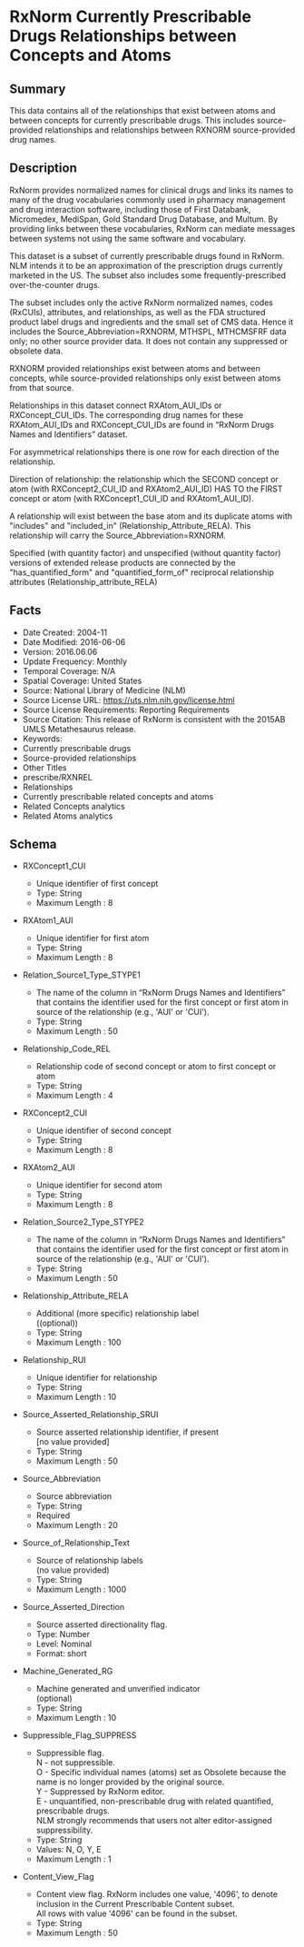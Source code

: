 # RxNorm Currently Prescribable Drugs Relationships between Concepts and Atoms
 
## Summary
This data contains all of the relationships that exist between atoms and between concepts for currently prescribable drugs. This includes source-provided relationships and relationships between RXNORM source-provided drug names.
 
## Description
RxNorm provides normalized names for clinical drugs and links its names to many of the drug vocabularies commonly used in pharmacy management and drug interaction software, including those of First Databank, Micromedex, MediSpan, Gold Standard Drug Database, and Multum. By providing links between these vocabularies, RxNorm can mediate messages between systems not using the same software and vocabulary.

This dataset is a subset of currently prescribable drugs found in RxNorm. NLM intends it to be an approximation of the prescription drugs currently marketed in the US. The subset also includes some frequently-prescribed over-the-counter drugs.  

The subset includes only the active RxNorm normalized names, codes (RxCUIs), attributes, and relationships, as well as the FDA structured product label drugs and ingredients and the small set of CMS data. Hence it includes the Source_Abbreviation=RXNORM, MTHSPL, MTHCMSFRF data only; no other source provider data.  It does not contain any suppressed or obsolete data.  
 
RXNORM provided relationships exist between atoms and between concepts, while source-provided relationships only exist between atoms from that source.  
 
Relationships in this dataset connect RXAtom_AUI_IDs or RXConcept_CUI_IDs. The corresponding drug names for these RXAtom_AUI_IDs and RXConcept_CUI_IDs are found in “RxNorm Drugs Names and Identifiers” dataset.  
 
For asymmetrical relationships there is one row for each direction of the relationship. 
 
Direction of relationship: the relationship which the SECOND concept or atom (with RXConcept2_CUI_ID and RXAtom2_AUI_ID) HAS TO the FIRST concept or atom (with RXConcept1_CUI_ID and RXAtom1_AUI_ID).  
 
A relationship will exist between the base atom and its duplicate atoms with "includes" and "included_in" (Relationship_Attribute_RELA). This relationship will carry the Source_Abbreviation=RXNORM.  
 
Specified (with quantity factor) and unspecified (without quantity factor) versions of extended release products are connected by the "has_quantified_form" and "quantified_form_of" reciprocal relationship attributes (Relationship_attribute_RELA)
 
## Facts
- Date Created: 2004-11
- Date Modified: 2016-06-06
- Version: 2016.06.06
- Update Frequency: Monthly
- Temporal Coverage: N/A
- Spatial Coverage: United States
- Source: National Library of Medicine (NLM)
- Source License URL: https://uts.nlm.nih.gov/license.html
- Source License Requirements: Reporting Requirements
- Source Citation: This release of RxNorm is consistent with the 2015AB UMLS Metathesaurus release.
- Keywords:
 - Currently prescribable drugs 
 - Source-provided relationships
- Other Titles
 - prescribe/RXNREL
 - Relationships
 - Currently prescribable related concepts and atoms
 - Related Concepts analytics
 - Related Atoms analytics
 
## Schema
- RXConcept1_CUI
  - Unique identifier of first concept
  - Type: String
  - Maximum Length : 8
 
- RXAtom1_AUI
  - Unique identifier for first atom
  - Type: String
  - Maximum Length : 8
  
- Relation_Source1_Type_STYPE1
  - The name of the column in “RxNorm Drugs Names and Identifiers” that contains the identifier used for the first concept or first atom in source of the relationship (e.g., 'AUI' or 'CUI').
  - Type: String
  - Maximum Length : 50 
  
- Relationship_Code_REL
  - Relationship code of second concept or atom to first concept or atom
  - Type: String
  - Maximum Length : 4
  
- RXConcept2_CUI
  - Unique identifier of second concept
  - Type: String
  - Maximum Length : 8
 
- RXAtom2_AUI
  - Unique identifier for second atom
  - Type: String
  - Maximum Length : 8
  
- Relation_Source2_Type_STYPE2
  - The name of the column in “RxNorm Drugs Names and Identifiers” that contains the identifier used for the first concept or first atom in source of the relationship (e.g., 'AUI' or 'CUI').
  - Type: String
  - Maximum Length : 50 
  
- Relationship_Attribute_RELA
  - Additional (more specific) relationship label  
  ((optional))
  - Type: String
  - Maximum Length : 100
  
- Relationship_RUI
  - Unique identifier for relationship
  - Type: String
  - Maximum Length : 10
  
- Source_Asserted_Relationship_SRUI
  - Source asserted relationship identifier, if present  
  [no value provided]
  - Type: String
  - Maximum Length : 50  
 
- Source_Abbreviation
  - Source abbreviation
  - Type: String
  - Required
  - Maximum Length : 20
  
- Source_of_Relationship_Text
  - Source of relationship labels   
  (no value provided) 
  - Type: String
  - Maximum Length : 1000  
  
- Source_Asserted_Direction
  - Source asserted directionality flag.  
  - Type: Number
  - Level: Nominal
  - Format: short
  
- Machine_Generated_RG
  - Machine generated and unverified indicator  
  (optional)
  - Type: String
  - Maximum Length : 10
 
- Suppressible_Flag_SUPPRESS
  - Suppressible flag.  
  N - not suppressible.  
  O - Specific individual names (atoms) set as Obsolete because the name is no longer provided by the original source.  
  Y - Suppressed by RxNorm editor.  
  E - unquantified, non-prescribable drug with related quantified, prescribable drugs.  
  NLM strongly recommends that users not alter editor-assigned suppressibility.
  - Type: String
  - Values:  N, O, Y, E
  - Maximum Length : 1
  
- Content_View_Flag
  - Content view flag. RxNorm includes one value, '4096', to denote inclusion in the Current Prescribable Content subset.  
  All rows with value '4096' can be found in the subset.
  - Type: String
  - Maximum Length : 50
